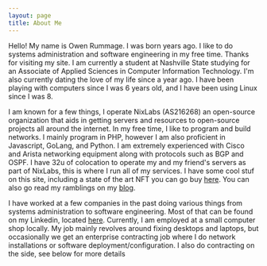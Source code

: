 ```yaml
---
layout: page
title: About Me
---
```

Hello! My name is Owen Rummage. I was born <span id="date"></span> years ago. I like to do systems administration and software engineering in my free time. Thanks for visiting my site. I am currently a student at Nashville State studying for an Associate of Applied Sciences in Computer Information Technology. I'm also currently dating the love of my life since a year ago. I have been playing with computers since I was 6 years old, and I have been using Linux since I was 8.

I am known for a few things, I operate NixLabs (AS216268) an open-source organization that aids in getting servers and resources to open-source projects all around the internet. In my free time, I like to program and build networks. I mainly program in PHP, however I am also proficient in Javascript, GoLang, and Python. I am extremely experienced with Cisco and Arista networking equipment along with protocols such as BGP and OSPF. I have 32u of colocation to operate my and my friend's servers as part of NixLabs, this is where I run all of my services. I have some cool stuf on this site, including a state of the art NFT you can go buy [here](/nft). You can also go read my ramblings on my [blog](/blog).

I have worked at a few companies in the past doing various things from systems administration to software engineering. Most of that can be found on my Linkedin, located [here](https://www.linkedin.com/in/owen-rummage-335035245/). Currently, I am employed at a small computer shop locally. My job mainly revolves around fixing desktops and laptops, but occasionally we get an enterprise contracting job where I do network installations or software deployment/configuration. I also do contracting on the side, see below for more details

<script>
var ageDifMs = Date.now() - new Date(2005, 3, 3);
var ageDate = new Date(ageDifMs); // miliseconds from epoch

document.getElementById("date").innerHTML = Math.abs(ageDate.getUTCFullYear() - 1970)
</script>